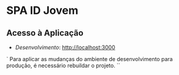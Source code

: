 # SPA ID Jovem

## Acesso à Aplicação

- _Desenvolvimento_: [http://localhost:3000](http://localhost:3000)
<!-- - _Produção_: [idjovem-dev.presidencia.gov.br](idjovem-dev.presidencia.gov.br) -->

`
Para aplicar as mudanças do ambiente de desenvolvimento para produção, é necessário rebuildar o projeto.
``
